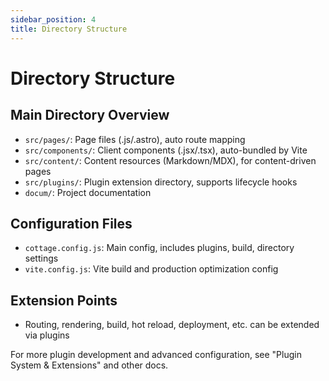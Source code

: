 ```yaml
---
sidebar_position: 4
title: Directory Structure
---
```


# Directory Structure

## Main Directory Overview
- `src/pages/`: Page files (.js/.astro), auto route mapping
- `src/components/`: Client components (.jsx/.tsx), auto-bundled by Vite
- `src/content/`: Content resources (Markdown/MDX), for content-driven pages
- `src/plugins/`: Plugin extension directory, supports lifecycle hooks
- `docum/`: Project documentation

## Configuration Files
- `cottage.config.js`: Main config, includes plugins, build, directory settings
- `vite.config.js`: Vite build and production optimization config

## Extension Points
- Routing, rendering, build, hot reload, deployment, etc. can be extended via plugins

For more plugin development and advanced configuration, see "Plugin System & Extensions" and other docs.
